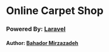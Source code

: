 # Online Carpet Shop

### Powered By: [Laravel](https://laravel.com)

#### Author: [Bahador Mirzazadeh](https://github.com/Baha2rM98)
